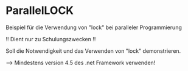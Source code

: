 # ParallelLOCK
Beispiel für die Verwendung von "lock" bei paralleler Programmierung

!! Dient nur zu Schulungszwecken !!

Soll die Notwendigkeit und das Verwenden von "lock" demonstrieren.

-->  Mindestens version 4.5 des .net Framework verwenden!
